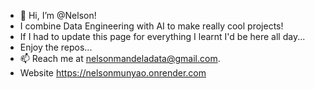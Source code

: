 - 👋 Hi, I’m @Nelson!
- I combine Data Engineering with AI to make really cool projects!
- If I had to update this page for everything I learnt I'd be here all day...
- Enjoy the repos...
- 📫 Reach me at nelsonmandeladata@gmail.com.
- Website https://nelsonmunyao.onrender.com

<!---
Mandweller/Mandweller is a ✨ special ✨ repository because its `README.md` (this file) appears on your GitHub profile.
You can click the Preview link to take a look at your changes.
--->
